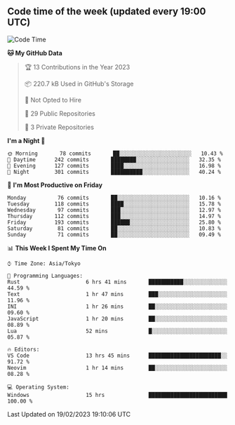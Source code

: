 ## Code time of the week (updated every 19:00 UTC)

<!--START_SECTION:waka-->
![Code Time](http://img.shields.io/badge/Code%20Time-1%2C559%20hrs%2032%20mins-blue)

**🐱 My GitHub Data** 

> 🏆 13 Contributions in the Year 2023
 > 
> 📦 220.7 kB Used in GitHub's Storage 
 > 
> 🚫 Not Opted to Hire
 > 
> 📜 29 Public Repositories 
 > 
> 🔑 3 Private Repositories  
 > 
**I'm a Night 🦉** 

```text
🌞 Morning       78 commits       ██░░░░░░░░░░░░░░░░░░░░░░░   10.43 % 
🌆 Daytime      242 commits       ████████░░░░░░░░░░░░░░░░░   32.35 % 
🌃 Evening      127 commits       ████░░░░░░░░░░░░░░░░░░░░░   16.98 % 
🌙 Night        301 commits       ██████████░░░░░░░░░░░░░░░   40.24 % 

```
📅 **I'm Most Productive on Friday** 

```text
Monday          76 commits       ██░░░░░░░░░░░░░░░░░░░░░░░   10.16 % 
Tuesday        118 commits       ████░░░░░░░░░░░░░░░░░░░░░   15.78 % 
Wednesday       97 commits       ███░░░░░░░░░░░░░░░░░░░░░░   12.97 % 
Thursday       112 commits       ███░░░░░░░░░░░░░░░░░░░░░░   14.97 % 
Friday         193 commits       ██████░░░░░░░░░░░░░░░░░░░   25.80 % 
Saturday        81 commits       ██░░░░░░░░░░░░░░░░░░░░░░░   10.83 % 
Sunday          71 commits       ██░░░░░░░░░░░░░░░░░░░░░░░   09.49 % 

```


📊 **This Week I Spent My Time On** 

```text
⌚︎ Time Zone: Asia/Tokyo

💬 Programming Languages: 
Rust                     6 hrs 41 mins       ███████████░░░░░░░░░░░░░░   44.59 % 
Text                     1 hr 47 mins        ███░░░░░░░░░░░░░░░░░░░░░░   11.96 % 
INI                      1 hr 26 mins        ██░░░░░░░░░░░░░░░░░░░░░░░   09.60 % 
JavaScript               1 hr 20 mins        ██░░░░░░░░░░░░░░░░░░░░░░░   08.89 % 
Lua                      52 mins             █░░░░░░░░░░░░░░░░░░░░░░░░   05.87 % 

🔥 Editors: 
VS Code                  13 hrs 45 mins      ███████████████████████░░   91.72 % 
Neovim                   1 hr 14 mins        ██░░░░░░░░░░░░░░░░░░░░░░░   08.28 % 

💻 Operating System: 
Windows                  15 hrs              █████████████████████████   100.00 % 

```


 Last Updated on 19/02/2023 19:10:06 UTC
<!--END_SECTION:waka-->
